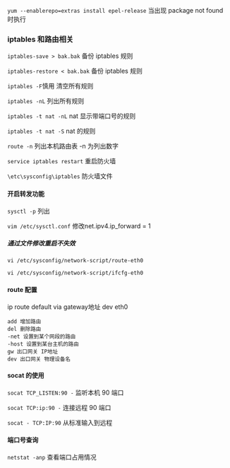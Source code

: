 `yum --enablerepo=extras install epel-release` 当出现 package not found 时执行




### iptables 和路由相关
`iptables-save > bak.bak` 备份 iptables 规则

`iptables-restore < bak.bak` 备份 iptables 规则

`iptables -F`慎用 清空所有规则

`iptables -nL` 列出所有规则

`iptables -t nat -nL`  nat 显示带端口号的规则

`iptables -t nat -S`  nat 的规则

`route -n` 列出本机路由表  -n 为列出数字

`service iptables restart` 重启防火墙

`\etc\sysconfig\iptables` 防火墙文件

#### 开启转发功能
`sysctl -p` 列出

`vim /etc/sysctl.conf`  修改net.ipv4.ip_forward = 1 

##### 通过文件修改重启不失效
`vi /etc/sysconfig/network-script/route-eth0 `

`vi /etc/sysconfig/network-script/ifcfg-eth0`

#### route 配置

ip route default via gateway地址 dev eth0
```
add 增加路由
del 删除路由
-net 设置到某个网段的路由
-host 设置到某台主机的路由
gw 出口网关 IP地址
dev 出口网关 物理设备名
```


#### socat 的使用

`socat TCP_LISTEN:90 -` 监听本机 90 端口

`socat TCP:ip:90 -` 连接远程 90 端口

`socat - TCP:IP:90` 从标准输入到远程


#### 端口号查询

`netstat -anp` 查看端口占用情况